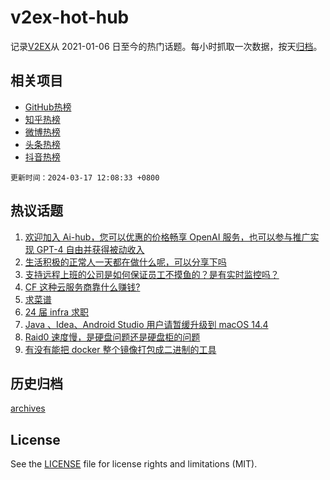 # v2ex-hot-hub

 记录[V2EX](https://www.v2ex.com/)从 2021-01-06 日至今的热门话题。每小时抓取一次数据，按天[归档](archives)。
 
 ## 相关项目

- [GitHub热榜](https://github.com/snaildev/github-hot-hub)
- [知乎热榜](https://github.com/snaildev/zhihu-hot-hub)
- [微博热榜](https://github.com/snaildev/weibo-hot-hub)
- [头条热榜](https://github.com/snaildev/toutiao-hot-hub)
- [抖音热榜](https://github.com/snaildev/douyin-hot-hub)


 `更新时间：2024-03-17 12:08:33 +0800`

## 热议话题

1. [欢迎加入 Ai-hub，您可以优惠的价格畅享 OpenAI 服务，也可以参与推广实现 GPT-4 自由并获得被动收入](https://www.v2ex.com/t/1024256)
1. [生活积极的正常人一天都在做什么呢，可以分享下吗](https://www.v2ex.com/t/1024229)
1. [支持远程上班的公司是如何保证员工不摸鱼的？是有实时监控吗？](https://www.v2ex.com/t/1024284)
1. [CF 这种云服务商靠什么赚钱?](https://www.v2ex.com/t/1024241)
1. [求菜谱](https://www.v2ex.com/t/1024257)
1. [24 届 infra 求职](https://www.v2ex.com/t/1024359)
1. [Java 、Idea、Android Studio 用户请暂缓升级到 macOS 14.4](https://www.v2ex.com/t/1024389)
1. [Raid0 速度慢，是硬盘问题还是硬盘柜的问题](https://www.v2ex.com/t/1024240)
1. [有没有能把 docker 整个镜像打包成二进制的工具](https://www.v2ex.com/t/1024405)

## 历史归档

[archives](archives)

## License

See the [LICENSE](LICENSE) file for license rights and limitations (MIT).
